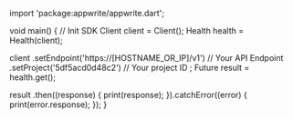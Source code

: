 import 'package:appwrite/appwrite.dart';

void main() { // Init SDK
  Client client = Client();
  Health health = Health(client);

  client
    .setEndpoint('https://[HOSTNAME_OR_IP]/v1') // Your API Endpoint
    .setProject('5df5acd0d48c2') // Your project ID
  ;
  Future result = health.get();

  result
    .then((response) {
      print(response);
    }).catchError((error) {
      print(error.response);
  });
}
